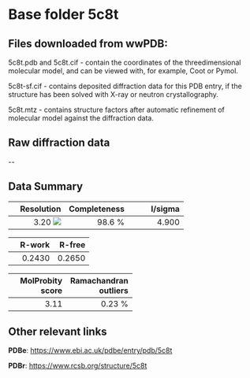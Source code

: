 # Base folder 5c8t

## Files downloaded from wwPDB:

5c8t.pdb and 5c8t.cif - contain the coordinates of the threedimensional molecular model, and can be viewed with, for example, Coot or Pymol.

5c8t-sf.cif - contains deposited diffraction data for this PDB entry, if the structure has been solved with X-ray or neutron crystallography.

5c8t.mtz - contains structure factors after automatic refinement of molecular model against the diffraction data.

## Raw diffraction data

--<br> 

## Data Summary
|   | Resolution | Completeness| I/sigma |
|---|-------------:|----------------:|--------------:|
|   |3.20 ![](https://github.com/thorn-lab/coronavirus_structural_task_force/blob/master/outreach/ang.svg)|98.6  %|<img width=50/>4.900|

|   | **R-work**| **R-free**   
|---|-------------:|----------------:|           
||0.2430|0.2650|

|   |**MolProbity<br>score**| **Ramachandran<br>outliers** 
|---|-------------:|----------------:|
||3.11|0.23 %|

## Other relevant links 
**PDBe**:  https://www.ebi.ac.uk/pdbe/entry/pdb/5c8t
 
**PDBr**: https://www.rcsb.org/structure/5c8t 

